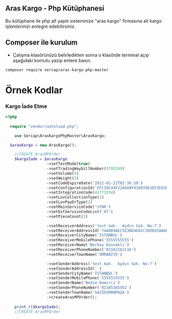 ## Aras Kargo - Php Kütüphanesi

Bu kütüphane ile php alt yapılı sisteminize "aras kargo" firmasına ait kargo işlemlerinizi entegre edebilirsiniz.

## Composer ile kurulum

* Çalışma klasörünüzü belirledikten sonra o klasörde terminal açıp aşağıdaki komutu yazıp entere basın.
```shell
composer require sercap/aras-kargo-php-master
```

# Örnek Kodlar

### Kargo İade Etme

```php
<?php
    
  require "vendor/autoload.php";

	use Sercap\ArasKargoPhpMaster\ArasKargo;

  $arasKargo = new ArasKargo();

	//CREATE ArasMPOrder
	$kargoIade = $arasKargo
                  ->setTestMode(true)
                  ->setTradingWaybillNumber(3792249)
                  ->setVolume(5)
                  ->setWeight(3)
                  ->setCodeExpireDate('2022-01-22T02:36:50')
                  ->setConfigurationId('EFC38C44F22A684F93403961D53E836E')
                  ->setIntegrationCode(41773334)
                  ->setLovCollectionType(1)
                  ->setLovPayOrType(2)
                  ->setMainServiceCode('STNK')
                  ->setExtServiceCodeList('AT')
                  ->setPieceCount(1)

                  ->setReceiverAddress('test mah.  Aydın Sok. No:7')
                  ->setReceiverAddressId('74A8D9AEC5E3B64682C3EDE658A6E663')
                  ->setReceiverCityName('İSTANBUL')
                  ->setReceiverMobilePhone('5555555555')
                  ->setReceiverName('Berkay Kasnaklı')
                  ->setReceiverPhoneNumber('02162162116')
                  ->setReceiverTownName('ÜMRANİYE')

                  ->setSenderAddress('test mah.  Aydın Sok. No:7')
                  ->setSenderAddressId('')
                  ->setSenderCityName('İSTANBUL')
                  ->setSenderMobilePhone('5555555555')
                  ->setSenderName('Nedim Demirci')
                  ->setSenderPhoneNumber('02165385562')
                  ->setSenderTownName('GAZİOSMANPAŞA')
                  ->createArasMPOrder();
    
	print_r($kargoIade);
	//CREATE ArasMPOrder
```
